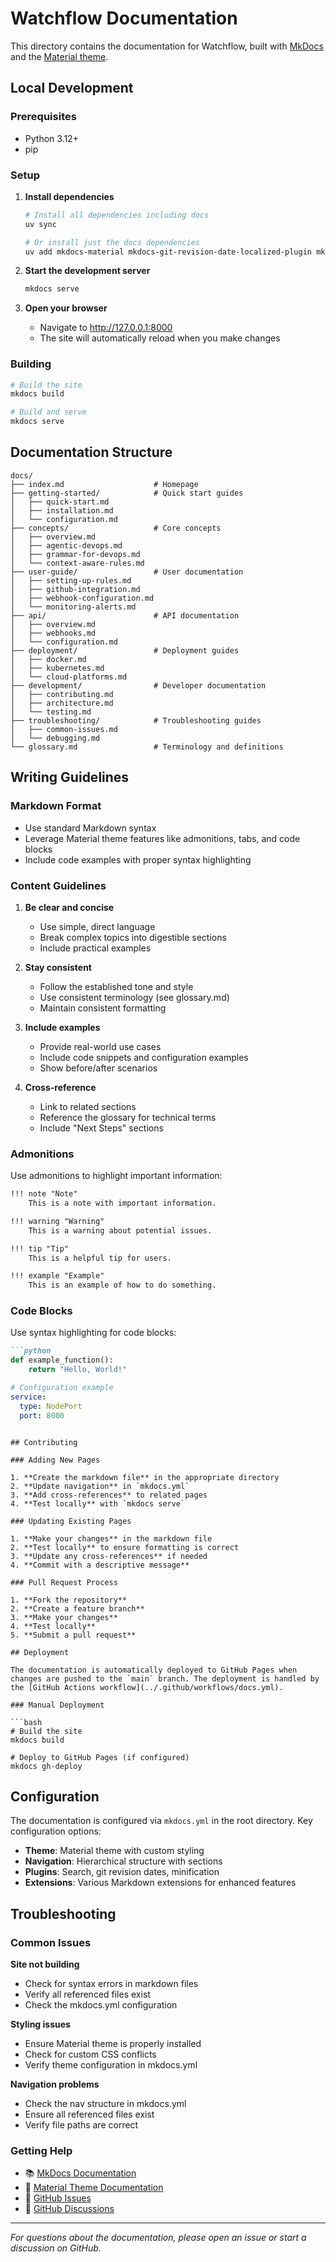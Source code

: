 # Watchflow Documentation

This directory contains the documentation for Watchflow, built with [MkDocs](https://www.mkdocs.org/) and the
[Material theme](https://squidfunk.github.io/mkdocs-material/).

## Local Development

### Prerequisites

- Python 3.12+
- pip

### Setup

1. **Install dependencies**
   ```bash
   # Install all dependencies including docs
   uv sync
   
   # Or install just the docs dependencies
   uv add mkdocs-material mkdocs-git-revision-date-localized-plugin mkdocs-minify-plugin pymdown-extensions
   ```

2. **Start the development server**
   ```bash
   mkdocs serve
   ```

3. **Open your browser**
   - Navigate to http://127.0.0.1:8000
   - The site will automatically reload when you make changes

### Building

```bash
# Build the site
mkdocs build

# Build and serve
mkdocs serve
```

## Documentation Structure

```
docs/
├── index.md                    # Homepage
├── getting-started/            # Quick start guides
│   ├── quick-start.md
│   ├── installation.md
│   └── configuration.md
├── concepts/                   # Core concepts
│   ├── overview.md
│   ├── agentic-devops.md
│   ├── grammar-for-devops.md
│   └── context-aware-rules.md
├── user-guide/                 # User documentation
│   ├── setting-up-rules.md
│   ├── github-integration.md
│   ├── webhook-configuration.md
│   └── monitoring-alerts.md
├── api/                        # API documentation
│   ├── overview.md
│   ├── webhooks.md
│   └── configuration.md
├── deployment/                 # Deployment guides
│   ├── docker.md
│   ├── kubernetes.md
│   └── cloud-platforms.md
├── development/                # Developer documentation
│   ├── contributing.md
│   ├── architecture.md
│   └── testing.md
├── troubleshooting/            # Troubleshooting guides
│   ├── common-issues.md
│   └── debugging.md
└── glossary.md                 # Terminology and definitions
```

## Writing Guidelines

### Markdown Format

- Use standard Markdown syntax
- Leverage Material theme features like admonitions, tabs, and code blocks
- Include code examples with proper syntax highlighting

### Content Guidelines

1. **Be clear and concise**
   - Use simple, direct language
   - Break complex topics into digestible sections
   - Include practical examples

2. **Stay consistent**
   - Follow the established tone and style
   - Use consistent terminology (see glossary.md)
   - Maintain consistent formatting

3. **Include examples**
   - Provide real-world use cases
   - Include code snippets and configuration examples
   - Show before/after scenarios

4. **Cross-reference**
   - Link to related sections
   - Reference the glossary for technical terms
   - Include "Next Steps" sections

### Admonitions

Use admonitions to highlight important information:

```markdown
!!! note "Note"
    This is a note with important information.

!!! warning "Warning"
    This is a warning about potential issues.

!!! tip "Tip"
    This is a helpful tip for users.

!!! example "Example"
    This is an example of how to do something.
```

### Code Blocks

Use syntax highlighting for code blocks:

```markdown
```python
def example_function():
    return "Hello, World!"
```

```yaml
# Configuration example
service:
  type: NodePort
  port: 8000
```
```

## Contributing

### Adding New Pages

1. **Create the markdown file** in the appropriate directory
2. **Update navigation** in `mkdocs.yml`
3. **Add cross-references** to related pages
4. **Test locally** with `mkdocs serve`

### Updating Existing Pages

1. **Make your changes** in the markdown file
2. **Test locally** to ensure formatting is correct
3. **Update any cross-references** if needed
4. **Commit with a descriptive message**

### Pull Request Process

1. **Fork the repository**
2. **Create a feature branch**
3. **Make your changes**
4. **Test locally**
5. **Submit a pull request**

## Deployment

The documentation is automatically deployed to GitHub Pages when changes are pushed to the `main` branch. The deployment is handled by the [GitHub Actions workflow](../.github/workflows/docs.yml).

### Manual Deployment

```bash
# Build the site
mkdocs build

# Deploy to GitHub Pages (if configured)
mkdocs gh-deploy
```

## Configuration

The documentation is configured via `mkdocs.yml` in the root directory. Key configuration options:

- **Theme**: Material theme with custom styling
- **Navigation**: Hierarchical structure with sections
- **Plugins**: Search, git revision dates, minification
- **Extensions**: Various Markdown extensions for enhanced features

## Troubleshooting

### Common Issues

**Site not building**
- Check for syntax errors in markdown files
- Verify all referenced files exist
- Check the mkdocs.yml configuration

**Styling issues**
- Ensure Material theme is properly installed
- Check for custom CSS conflicts
- Verify theme configuration in mkdocs.yml

**Navigation problems**
- Check the nav structure in mkdocs.yml
- Ensure all referenced files exist
- Verify file paths are correct

### Getting Help

- 📚 [MkDocs Documentation](https://www.mkdocs.org/)
- 🎨 [Material Theme Documentation](https://squidfunk.github.io/mkdocs-material/)
- 🐛 [GitHub Issues](https://github.com/watchflow/watchflow/issues)
- 💬 [GitHub Discussions](https://github.com/watchflow/watchflow/discussions)

---

*For questions about the documentation, please open an issue or start a discussion on GitHub.* 